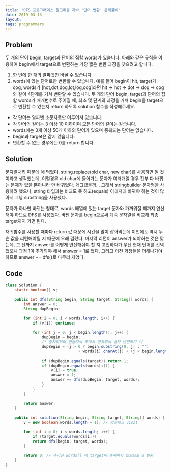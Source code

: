 ```yaml
---
title: "DFS 프로그래머스 알고리즘 자바 '단어 변환' 문제풀이"
date: 2019-03-13
layout:
tags: programmers
---
```



## Problem
두 개의 단어 begin, target과 단어의 집합 words가 있습니다. 아래와 같은 규칙을 이용하여 begin에서 target으로 변환하는 가장 짧은 변환 과정을 찾으려고 합니다.
  1. 한 번에 한 개의 알파벳만 바꿀 수 있습니다.
  2. words에 있는 단어로만 변환할 수 있습니다.
예를 들어 begin이 hit, target가 cog, words가 [hot,dot,dog,lot,log,cog]라면 hit -> hot -> dot -> dog -> cog와 같이 4단계를 거쳐 변환할 수 있습니다.
두 개의 단어 begin, target과 단어의 집합 words가 매개변수로 주어질 때, 최소 몇 단계의 과정을 거쳐 begin을 target으로 변환할 수 있는지 return 하도록 solution 함수를 작성해주세요.

- 각 단어는 알파벳 소문자로만 이루어져 있습니다.
- 각 단어의 길이는 3 이상 10 이하이며 모든 단어의 길이는 같습니다.
- words에는 3개 이상 50개 이하의 단어가 있으며 중복되는 단어는 없습니다.
- begin과 target은 같지 않습니다.
- 변환할 수 없는 경우에는 0를 return 합니다.



## Solution
문자열처리 때문에 애 먹었다. string.replace(old char, new char)를 사용하면 될 것이라고 생각했는데, 이럴경우 old char에 들어가는 문자가 여러개일 경우 전부 다 바뀌는 문제가 있을 뿐아니라 안 바뀌었다. 왜그랬을까...
그래서 stringbuilder 문자형을 사용하려 했으나, string 타입과는 비교도 못 하고(equals) 이래저래 바꿔야 하는 것이 많아서 그냥 substring을 사용했다.

문자가 하나만 바뀌는 형태로, words 배열에 있는 target 문자와 가까워질 때까지 연산해야 하므로 DFS를 사용했다. 바뀐 문자를 begin으로써 계속 문자열을 비교해 최종 target까지 가면 된다.

재귀함수를 사용할 때마다 return 값 때문에 시간을 많이 잡아먹는데 이번에도 역시 무슨 값을 리턴해야될 지 때문에 오래 걸렸다. 마지막 리턴이 answer가 되야하는 것은 맞는데, 그 전까지 answer를 어떻게 연산해줘야 할 지 고민하다가 우선 현재 단어를 선택했으니 과정 1이 추가되야 해서 answer = 1로 했다.
그리고 이전 과정들을 더해나가야 하므로 answer += dfs()로 마무리 지었다.


## Code
```java
class Solution {
	static boolean[] v;
	
	public int dfs(String begin, String target, String[] words) {
		int answer = 0;
		String dupBegin;
		
		for (int i = 0; i < words.length; i++) {
			if (v[i]) continue;
			
			for (int j = 0; j < begin.length(); j++) {
				dupBegin = begin;
				/* 앞자리부터 한글자씩 쪼개서 한자리씩 글자 변환하기 */
				dupBegin = (j > 0 ? begin.substring(0, j) : "") 
                                + words[i].charAt(j) + (j < begin.length()-1 ? begin.substring(j+1) : "");				
				
				if (dupBegin.equals(target)) return 1;
				if (dupBegin.equals(words[i])) {
					v[i] = true;
					answer = 1;
					answer += dfs(dupBegin, target, words);
				}
			}
		}
		
		return answer;
	}
	
	public int solution(String begin, String target, String[] words) {
		v = new boolean[words.length + 1]; // 방문체크 visit
		
		for (int i = 0; i < words.length; i++) {
		    if (target.equals(words[i]))
			return dfs(begin, target, words);
		}
	
		return 0; // 주어진 words[] 에 target이 존재하지 않으므로 0 반환
	}
}
```
